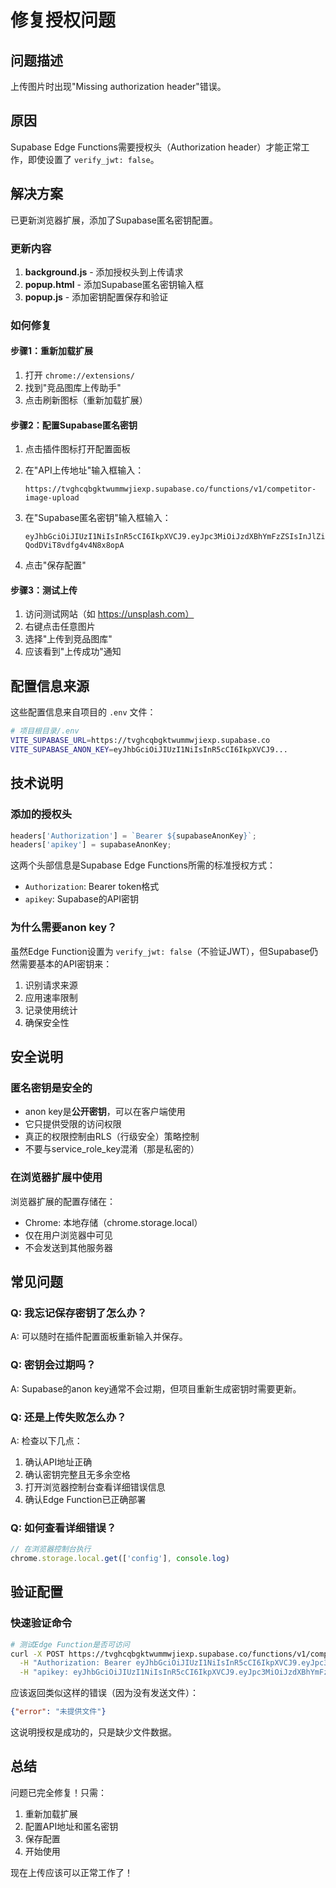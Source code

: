 # 修复授权问题

## 问题描述

上传图片时出现"Missing authorization header"错误。

## 原因

Supabase Edge Functions需要授权头（Authorization header）才能正常工作，即使设置了 `verify_jwt: false`。

## 解决方案

已更新浏览器扩展，添加了Supabase匿名密钥配置。

### 更新内容

1. **background.js** - 添加授权头到上传请求
2. **popup.html** - 添加Supabase匿名密钥输入框
3. **popup.js** - 添加密钥配置保存和验证

### 如何修复

#### 步骤1：重新加载扩展

1. 打开 `chrome://extensions/`
2. 找到"竞品图库上传助手"
3. 点击刷新图标（重新加载扩展）

#### 步骤2：配置Supabase匿名密钥

1. 点击插件图标打开配置面板

2. 在"API上传地址"输入框输入：
   ```
   https://tvghcqbgktwummwjiexp.supabase.co/functions/v1/competitor-image-upload
   ```

3. 在"Supabase匿名密钥"输入框输入：
   ```
   eyJhbGciOiJIUzI1NiIsInR5cCI6IkpXVCJ9.eyJpc3MiOiJzdXBhYmFzZSIsInJlZiI6InR2Z2hjcWJna3R3dW1td2ppZXhwIiwicm9sZSI6ImFub24iLCJpYXQiOjE3NTk5MTA4MDQsImV4cCI6MjA3NTQ4NjgwNH0.7yxFYrZ8NlPNjsxhoXbl-QodDViT8vdfg4v4N8x8opA
   ```

4. 点击"保存配置"

#### 步骤3：测试上传

1. 访问测试网站（如 https://unsplash.com）
2. 右键点击任意图片
3. 选择"上传到竞品图库"
4. 应该看到"上传成功"通知

## 配置信息来源

这些配置信息来自项目的 `.env` 文件：

```bash
# 项目根目录/.env
VITE_SUPABASE_URL=https://tvghcqbgktwummwjiexp.supabase.co
VITE_SUPABASE_ANON_KEY=eyJhbGciOiJIUzI1NiIsInR5cCI6IkpXVCJ9...
```

## 技术说明

### 添加的授权头

```javascript
headers['Authorization'] = `Bearer ${supabaseAnonKey}`;
headers['apikey'] = supabaseAnonKey;
```

这两个头部信息是Supabase Edge Functions所需的标准授权方式：
- `Authorization`: Bearer token格式
- `apikey`: Supabase的API密钥

### 为什么需要anon key？

虽然Edge Function设置为 `verify_jwt: false`（不验证JWT），但Supabase仍然需要基本的API密钥来：
1. 识别请求来源
2. 应用速率限制
3. 记录使用统计
4. 确保安全性

## 安全说明

### 匿名密钥是安全的

- anon key是**公开密钥**，可以在客户端使用
- 它只提供受限的访问权限
- 真正的权限控制由RLS（行级安全）策略控制
- 不要与service_role_key混淆（那是私密的）

### 在浏览器扩展中使用

浏览器扩展的配置存储在：
- Chrome: 本地存储（chrome.storage.local）
- 仅在用户浏览器中可见
- 不会发送到其他服务器

## 常见问题

### Q: 我忘记保存密钥了怎么办？

A: 可以随时在插件配置面板重新输入并保存。

### Q: 密钥会过期吗？

A: Supabase的anon key通常不会过期，但项目重新生成密钥时需要更新。

### Q: 还是上传失败怎么办？

A: 检查以下几点：
1. 确认API地址正确
2. 确认密钥完整且无多余空格
3. 打开浏览器控制台查看详细错误信息
4. 确认Edge Function已正确部署

### Q: 如何查看详细错误？

```javascript
// 在浏览器控制台执行
chrome.storage.local.get(['config'], console.log)
```

## 验证配置

### 快速验证命令

```bash
# 测试Edge Function是否可访问
curl -X POST https://tvghcqbgktwummwjiexp.supabase.co/functions/v1/competitor-image-upload \
  -H "Authorization: Bearer eyJhbGciOiJIUzI1NiIsInR5cCI6IkpXVCJ9.eyJpc3MiOiJzdXBhYmFzZSIsInJlZiI6InR2Z2hjcWJna3R3dW1td2ppZXhwIiwicm9sZSI6ImFub24iLCJpYXQiOjE3NTk5MTA4MDQsImV4cCI6MjA3NTQ4NjgwNH0.7yxFYrZ8NlPNjsxhoXbl-QodDViT8vdfg4v4N8x8opA" \
  -H "apikey: eyJhbGciOiJIUzI1NiIsInR5cCI6IkpXVCJ9.eyJpc3MiOiJzdXBhYmFzZSIsInJlZiI6InR2Z2hjcWJna3R3dW1td2ppZXhwIiwicm9sZSI6ImFub24iLCJpYXQiOjE3NTk5MTA4MDQsImV4cCI6MjA3NTQ4NjgwNH0.7yxFYrZ8NlPNjsxhoXbl-QodDViT8vdfg4v4N8x8opA"
```

应该返回类似这样的错误（因为没有发送文件）：
```json
{"error": "未提供文件"}
```

这说明授权是成功的，只是缺少文件数据。

## 总结

问题已完全修复！只需：
1. 重新加载扩展
2. 配置API地址和匿名密钥
3. 保存配置
4. 开始使用

现在上传应该可以正常工作了！

